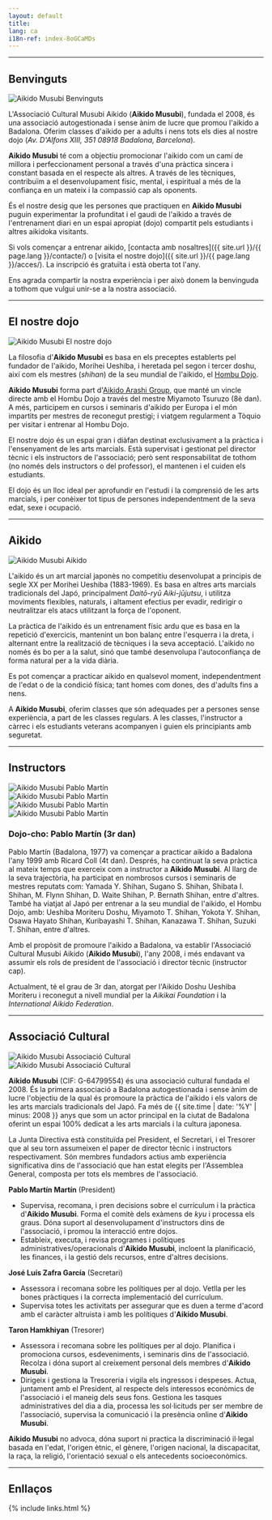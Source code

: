 ```yaml
---
layout: default
title:
lang: ca
i18n-ref: index-8oGCaMDs
---
```


<hr id="welcome" class="anchor">

## Benvinguts

<picture>
  <source type="image/webp" srcset="{{ site.url }}/images/index-8oGCaMDs-01.webp" class="img-fluid lazyload">
  <source type="image/jpeg" srcset="{{ site.url }}/images/index-8oGCaMDs-01.jpg" class="img-fluid lazyload">
  <img src="{{ site.url }}/images/index-8oGCaMDs-01.jpg" class="img-fluid lazyload" alt="Aikido Musubi Benvinguts">
</picture>

L'Associació Cultural Musubi Aikido (__Aikido Musubi__), fundada el 2008, és una associació autogestionada i sense ànim de lucre que promou l'aikido a Badalona. Oferim classes d'aikido per a adults i nens tots els dies al nostre dojo (_Av. D'Alfons XIII, 351 08918 Badalona, ​​Barcelona_).

__Aikido Musubi__ té com a objectiu promocionar l'aikido com un camí de millora i perfeccionament personal a través d'una pràctica sincera i constant basada en el respecte als altres. A través de les tècniques, contribuïm a el desenvolupament físic, mental, i espiritual a més de la confiança en un mateix i la compassió cap als oponents.

És el nostre desig que les persones que practiquen en __Aikido Musubi__ puguin experimentar la profunditat i el gaudi de l'aikido a través de l'entrenament diari en un espai apropiat (dojo) compartit pels estudiants i altres aikidoka visitants.

Si vols començar a entrenar aikido, [contacta amb nosaltres]({{ site.url }}/{{ page.lang }}/contacte/) o [visita el nostre dojo]({{ site.url }}/{{ page.lang }}/acces/). La inscripció és gratuïta i està oberta tot l'any.

Ens agrada compartir la nostra experiència i per això donem la benvinguda a tothom que vulgui unir-se a la nostra associació.

<hr id="our-dojo" class="anchor">

## El nostre dojo

<picture>
  <source type="image/webp" srcset="{{ site.url }}/images/index-8oGCaMDs-09.webp" class="img-fluid lazyload">
  <source type="image/jpeg" srcset="{{ site.url }}/images/index-8oGCaMDs-09.jpg" class="img-fluid lazyload">
  <img src="{{ site.url }}/images/index-8oGCaMDs-09.jpg" class="img-fluid lazyload" alt="Aikido Musubi El nostre dojo">
</picture>

La filosofia d'__Aikido Musubi__ es basa en els preceptes establerts pel fundador de l'aikido, Morihei Ueshiba, i heretada pel segon i tercer doshu, així com els mestres (_shihan_) de la seu mundial de l'aikido, el [Hombu Dojo](http://www.aikikai.or.jp/).

__Aikido Musubi__ forma part d'[Aikido Arashi Group](http://aikidoarashigroup.com/), que manté un vincle directe amb el Hombu Dojo a través del mestre Miyamoto Tsuruzo (8è dan). A més, participem en cursos i seminaris d'aikido per Europa i el món impartits per mestres de reconegut prestigi; i viatgem regularment a Tòquio per visitar i entrenar al Hombu Dojo.

El nostre dojo és un espai gran i diàfan destinat exclusivament a la pràctica i l'ensenyament de les arts marcials. Està supervisat i gestionat pel director tècnic i els instructors de l'associació; però sent responsabilitat de tothom (no només dels instructors o del professor), el mantenen i el cuiden els estudiants.

El dojo és un lloc ideal per aprofundir en l'estudi i la comprensió de les arts marcials, i per conèixer tot tipus de persones independentment de la seva edat, sexe i ocupació.

<hr id="aikido" class="anchor">

## Aikido

<picture>
  <source type="image/webp" srcset="{{ site.url }}/images/index-8oGCaMDs-02.webp" class="img-fluid lazyload">
  <source type="image/jpeg" srcset="{{ site.url }}/images/index-8oGCaMDs-02.jpg" class="img-fluid lazyload">
  <img src="{{ site.url }}/images/index-8oGCaMDs-02.jpg" class="img-fluid lazyload" alt="Aikido Musubi Aikido">
</picture>

L'aikido és un art marcial japonès no competitiu desenvolupat a principis de segle XX per Morihei Ueshiba (1883-1969). Es basa en altres arts marcials tradicionals del Japó, principalment _Daitō-ryū Aiki-jūjutsu_, i utilitza moviments flexibles, naturals, i altament efectius per evadir, redirigir o neutralitzar els atacs utilitzant la força de l'oponent.

La pràctica de l'aikido és un entrenament físic ardu que es basa en la repetició d'exercicis, mantenint un bon balanç entre l'esquerra i la dreta, i alternant entre la realització de tècniques i la seva acceptació. L'aikido no només és bo per a la salut, sinó que també desenvolupa l'autoconfiança de forma natural per a la vida diària.

Es pot començar a practicar aikido en qualsevol moment, independentment de l'edat o de la condició física; tant homes com dones, des d'adults fins a nens.

A __Aikido Musubi__, oferim classes que són adequades per a persones sense experiència, a part de les classes regulars. A les classes, l'instructor a càrrec i els estudiants veterans acompanyen i guien els principiants amb seguretat.

<hr id="instructors" class="anchor">

## Instructors

<div id="index-8oGCaMDs-instructors" class="container">
  <div class="row">
    <div class="col col-sm">
      <picture>
        <source type="image/webp" srcset="{{ site.url }}/images/index-8oGCaMDs-05_.webp" class="img-fluid lazyload">
        <source type="image/jpeg" srcset="{{ site.url }}/images/index-8oGCaMDs-05_.jpg" class="img-fluid lazyload">
        <img src="{{ site.url }}/images/index-8oGCaMDs-04.jpg" class="img-fluid lazyload" alt="Aikido Musubi Pablo Martín">
      </picture>
    </div>
    <div class="col col-sm">
      <picture>
        <source type="image/webp" srcset="{{ site.url }}/images/index-8oGCaMDs-06_.webp" class="img-fluid lazyload">
        <source type="image/jpeg" srcset="{{ site.url }}/images/index-8oGCaMDs-06_.jpg" class="img-fluid lazyload">
        <img src="{{ site.url }}/images/index-8oGCaMDs-06.jpg" class="img-fluid lazyload" alt="Aikido Musubi Pablo Martín">
      </picture>
    </div>
  </div>
  <div class="row">
    <div class="col col-sm">
      <picture>
        <source type="image/webp" srcset="{{ site.url }}/images/index-8oGCaMDs-07_.webp" class="img-fluid lazyload">
        <source type="image/jpeg" srcset="{{ site.url }}/images/index-8oGCaMDs-07_.jpg" class="img-fluid lazyload">
        <img src="{{ site.url }}/images/index-8oGCaMDs-07.jpg" class="img-fluid lazyload" alt="Aikido Musubi Pablo Martín">
      </picture>
    </div>
    <div class="col col-sm">
      <picture>
        <source type="image/webp" srcset="{{ site.url }}/images/index-8oGCaMDs-08_.webp" class="img-fluid lazyload">
        <source type="image/jpeg" srcset="{{ site.url }}/images/index-8oGCaMDs-08_.jpg" class="img-fluid lazyload">
        <img src="{{ site.url }}/images/index-8oGCaMDs-08.jpg" class="img-fluid lazyload" alt="Aikido Musubi Pablo Martín">
      </picture>
    </div>
  </div>
</div>

### Dojo-cho: Pablo Martín (3r dan)

Pablo Martín (Badalona, 1977) va començar a practicar aikido a Badalona l'any 1999 amb Ricard Coll (4t dan). Després, ha continuat la seva pràctica al mateix temps que exerceix com a instructor a __Aikido Musubi__. Al llarg de la seva trajectòria, ha participat en nombrosos cursos i seminaris de mestres reputats com: Yamada Y. Shihan, Sugano S. Shihan, Shibata I. Shihan, M. Flynn Shihan, D. Waite Shihan, P. Bernath Shihan, entre d'altres. També ha viatjat al Japó per entrenar a la seu mundial de l'aikido, el Hombu Dojo, amb: Ueshiba Moriteru Doshu, Miyamoto T. Shihan, Yokota Y. Shihan, Osawa Hayato Shihan, Kuribayashi T. Shihan, Kanazawa T. Shihan, Suzuki T. Shihan, entre d'altres.

Amb el propòsit de promoure l'aikido a Badalona, ​​va establir l'Associació Cultural Musubi Aikido (__Aikido Musubi__), l'any 2008, i més endavant va assumir els rols de president de l'associació i director tècnic (instructor cap).

Actualment, té el grau de 3r dan, atorgat per l'Aikido Doshu Ueshiba Moriteru i reconegut a nivell mundial per la _Aikikai Foundation_ i la _International Aikido Federation_.

<hr id="association" class="anchor">

## Associació Cultural

<div id="index-8oGCaMDs-cultural-association" class="container">
  <div class="row">
    <div class="col col-sm">
      <picture>
        <source type="image/webp" srcset="{{ site.url }}/images/index-8oGCaMDs-12.webp" class="img-fluid lazyload">
        <source type="image/jpeg" srcset="{{ site.url }}/images/index-8oGCaMDs-12.jpg" class="img-fluid lazyload">
        <img src="{{ site.url }}/images/index-8oGCaMDs-12.jpg" class="img-fluid lazyload" alt="Aikido Musubi Associació Cultural">
      </picture>
    </div>
    <div class="col col-sm">
      <picture>
        <source type="image/webp" srcset="{{ site.url }}/images/index-8oGCaMDs-11.webp" class="img-fluid lazyload">
        <source type="image/jpeg" srcset="{{ site.url }}/images/index-8oGCaMDs-11.jpg" class="img-fluid lazyload">
        <img src="{{ site.url }}/images/index-8oGCaMDs-11.jpg" class="img-fluid lazyload" alt="Aikido Musubi Associació Cultural">
      </picture>
    </div>
  </div>
</div>

__Aikido Musubi__ (CIF: G-64799554) és una associació cultural fundada el 2008. És la primera associació a Badalona autogestionada i sense ànim de lucre l'objectiu de la qual és promoure la pràctica de l'aikido i els valors de les arts marcials tradicionals del Japó. Fa més de {{ site.time | date: '%Y' | minus: 2008 }} anys que som un actor principal en la ciutat de Badalona oferint un espai 100% dedicat a les arts marcials i la cultura japonesa.

La Junta Directiva està constituïda pel President, el Secretari, i el Tresorer que al seu torn assumeixen el paper de director tècnic i instructors respectivament. Són membres fundadors actius amb experiència significativa dins de l'associació que han estat elegits per l'Assemblea General, composta per tots els membres de l'associació.

__Pablo Martín Martín__ (President)
- Supervisa, recomana, i pren decisions sobre el currículum i la pràctica d'__Aikido Musubi__. Forma el comitè dels exàmens de _kyu_ i processa els graus. Dóna suport al desenvolupament d'instructors dins de l'associació, i promou la interacció entre dojos.
- Estableix, executa, i revisa programes i polítiques administratives/operacionals d'__Aikido Musubi__, incloent la planificació, les finances, i la gestió dels recursos, entre d'altres decisions.

__José Luís Zafra García__ (Secretari)
- Assessora i recomana sobre les polítiques per al dojo. Vetlla per les bones pràctiques i la correcta implementació del currículum.
- Supervisa totes les activitats per assegurar que es duen a terme d'acord amb el caràcter altruista i amb les polítiques d'__Aikido Musubi__.

__Taron Hamkhiyan__ (Tresorer)
- Assessora i recomana sobre les polítiques per al dojo. Planifica i promociona cursos, esdeveniments, i seminaris dins de l'associació. Recolza i dóna suport al creixement personal dels membres d'__Aikido Musubi__.
- Dirigeix ​​i gestiona la Tresoreria i vigila els ingressos i despeses. Actua, juntament amb el President, al respecte dels interessos econòmics de l'associació i el maneig dels seus fons. Gestiona les tasques administratives del dia a dia, processa les sol·licituds per ser membre de l'associació, supervisa la comunicació i la presència online d'__Aikido Musubi__.

__Aikido Musubi__ no advoca, dóna suport ni practica la discriminació il·legal basada en l'edat, l'origen ètnic, el gènere, l'origen nacional, la discapacitat, la raça, la religió, l'orientació sexual o els antecedents socioeconòmics.

<hr id="links" class="anchor">

## Enllaços

{% include links.html %}
